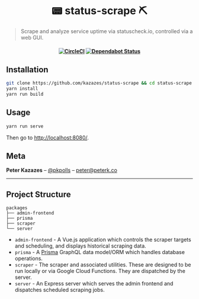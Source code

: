 <h1 align="center">
📟 status-scrape ⛏
</h1>

> Scrape and analyze service uptime via statuscheck.io, controlled via a web GUI.

<h4 align="center">

[![CircleCI](https://circleci.com/gh/kazazes/status-scrape.svg?style=shield&circle-token=89eb1acb780525c0aad93ed2ca7d0c34db9ec386&)](https://circleci.com/gh/kazazes/status-scrape)
[![Dependabot Status](https://api.dependabot.com/badges/status?host=github&repo=kazazes/status-scrape&identifier=150507884)](https://dependabot.com)

</span>

## Installation

```bash
git clone https://github.com/kazazes/status-scrape && cd status-scrape
yarn install
yarn run build
```

## Usage

```bash
yarn run serve
```

Then go to [http://localhost:8080/](http://localhost:8080/).

## Meta

**Peter Kazazes** – [@pkpolls](https://twitter.com/pkpolls) – peter@peterk.co

---

## Project Structure

```
packages
├── admin-frontend
├── prisma
├── scraper
└── server
```

- `admin-frontend` - A Vue.js application which controls the scraper targets and scheduling, and displays historical scraping data.
- `prisma` - A [Prisma](https://prisma.io) GraphQL data model/ORM which handles database operations.
- `scraper` - The scraper and associated utilities. These are designed to be run locally or via Google Cloud Functions. They are dispatched by the server.
- `server` - An Express server which serves the admin frontend and dispatches scheduled scraping jobs.
